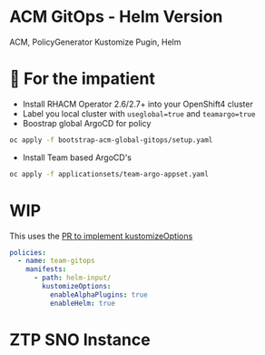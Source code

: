 # ACM GitOps - Helm Version

ACM, PolicyGenerator Kustomize Pugin, Helm

# 🤠 For the impatient

- Install RHACM Operator 2.6/2.7+ into your OpenShift4 cluster
- Label you local cluster with `useglobal=true` and `teamargo=true`
- Boostrap global ArgoCD for policy

```bash
oc apply -f bootstrap-acm-global-gitops/setup.yaml
```

- Install Team based ArgoCD's

```bash
oc apply -f applicationsets/team-argo-appset.yaml
```

# WIP

 This uses the [PR to implement kustomizeOptions](https://github.com/open-cluster-management-io/policy-generator-plugin/pull/109)

```yaml
policies:
  - name: team-gitops
    manifests:
      - path: helm-input/
        kustomizeOptions:
          enableAlphaPlugins: true
          enableHelm: true
```

# ZTP SNO Instance

